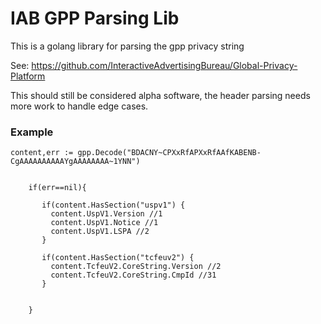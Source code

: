 # IAB GPP Parsing Lib

This is a golang library for parsing the gpp privacy string

See: https://github.com/InteractiveAdvertisingBureau/Global-Privacy-Platform

This should still be considered alpha software, the header parsing needs more work to handle edge cases.

### Example

```
content,err := gpp.Decode("BDACNY~CPXxRfAPXxRfAAfKABENB-CgAAAAAAAAAAYgAAAAAAAA~1YNN")
    
    
    if(err==nil){ 
    
       if(content.HasSection("uspv1") {
         content.UspV1.Version //1
         content.UspV1.Notice //1
         content.UspV1.LSPA //2 
       }
       
       if(content.HasSection("tcfeuv2") {
         content.TcfeuV2.CoreString.Version //2
         content.TcfeuV2.CoreString.CmpId //31
       }
       
    
    }

```